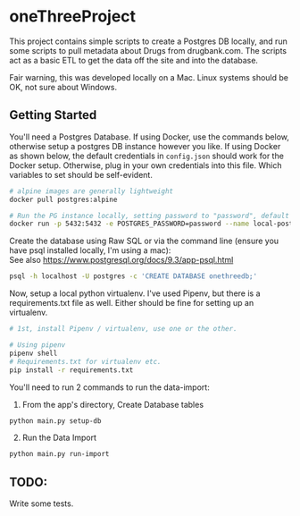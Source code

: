 # oneThreeProject

This project contains simple scripts to create a Postgres DB locally, and run some scripts to 
pull metadata about Drugs from drugbank.com. The scripts act as a basic ETL to get the data off the site
and into the database. 

Fair warning, this was developed locally on a Mac. Linux systems should be OK, not sure about Windows. 

## Getting Started

You'll need a Postgres Database. If using Docker, use the commands below, otherwise setup a postgres DB instance however you like.
If using Docker as shown below, the default credentials in `config.json` should work for the Docker setup. Otherwise, 
plug in your own credentials into this file. Which variables to set should be self-evident. 

```bash
# alpine images are generally lightweight
docker pull postgres:alpine

# Run the PG instance locally, setting password to "password", default user is "postgres"
docker run -p 5432:5432 -e POSTGRES_PASSWORD=password --name local-postgres -d postgres:alpine
```

Create the database using Raw SQL or via the command line (ensure you have psql installed locally, I'm using a mac):  
See also https://www.postgresql.org/docs/9.3/app-psql.html
```bash
psql -h localhost -U postgres -c 'CREATE DATABASE onethreedb;'
```

Now, setup a local python virtualenv. I've used Pipenv, but there is a requirements.txt file as well. Either should be fine for setting up an virtualenv. 
```bash
# 1st, install Pipenv / virtualenv, use one or the other. 

# Using pipenv
pipenv shell
# Requirements.txt for virtualenv etc. 
pip install -r requirements.txt
```

You'll need to run 2 commands to run the data-import:
1. From the app's directory, Create Database tables
```bash
python main.py setup-db
```
2. Run the Data Import
```bash
python main.py run-import
```

## TODO:
Write some tests. 
